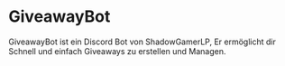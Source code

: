 # GiveawayBot
GiveawayBot ist ein Discord Bot von ShadowGamerLP, Er ermöglicht dir Schnell und einfach Giveaways zu erstellen und Managen.
